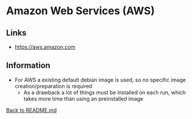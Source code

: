 # Amazon Web Services (AWS)

## Links
* https://aws.amazon.com

## Information
* For AWS a existing default debian image is used, so no specific image creation/preparation is required
    * As a drawback a lot of things must be installed on each run, which takes more time than using an preinstalled image

[Back to README.md](../../README.md)
